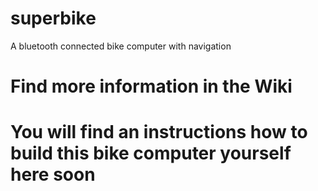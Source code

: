 # superbike
A bluetooth connected bike computer with navigation

# Find more information in the Wiki

# You will find an instructions how to build this bike computer yourself here soon
